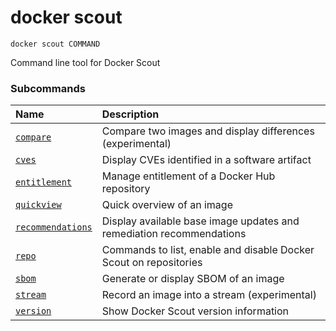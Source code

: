 # docker scout

```
docker scout COMMAND
```

<!---MARKER_GEN_START-->
Command line tool for Docker Scout

### Subcommands

| Name                                          | Description                                                          |
|:----------------------------------------------|:---------------------------------------------------------------------|
| [`compare`](scout_compare.md)                 | Compare two images and display differences (experimental)            |
| [`cves`](scout_cves.md)                       | Display CVEs identified in a software artifact                       |
| [`entitlement`](scout_entitlement.md)         | Manage entitlement of a Docker Hub repository                        |
| [`quickview`](scout_quickview.md)             | Quick overview of an image                                           |
| [`recommendations`](scout_recommendations.md) | Display available base image updates and remediation recommendations |
| [`repo`](scout_repo.md)                       | Commands to list, enable and disable Docker Scout on repositories    |
| [`sbom`](scout_sbom.md)                       | Generate or display SBOM of an image                                 |
| [`stream`](scout_stream.md)                   | Record an image into a stream (experimental)                         |
| [`version`](scout_version.md)                 | Show Docker Scout version information                                |



<!---MARKER_GEN_END-->

